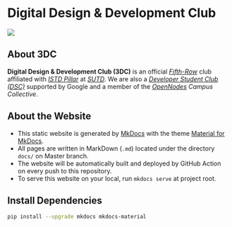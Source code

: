 # Digital Design & Development Club 

![](https://github.com/3DCdsc/3dcdsc.github.io/workflows/Deploy/badge.svg?branch=master)

## About 3DC

**Digital Design & Development Club (3DC)** is an official [*Fifth-Row*](https://www.sutd.edu.sg/Campus-Life/Student-Life/Student-Organisations-Fifth-Row) club affiliated with [*ISTD Pillar*](https://istd.sutd.edu.sg/) at [*SUTD*](https://www.sutd.edu.sg/). We are also a [*Developer Student Club (DSC)*](https://dsc.community.dev/) supported by Google and a member of the *[OpenNodes](https://opennodes.com/) Campus Collective*.


## About the Website

- This static website is generated by [MkDocs](https://www.mkdocs.org) with the theme [Material for MkDocs](https://squidfunk.github.io/mkdocs-material/).
- All pages are written in MarkDown (`.md`) located under the directory `docs/` on Master branch.
- The website will be automatically built and deployed by GitHub Action on every push to this repository.
- To serve this website on your local, run `mkdocs serve` at project root.

## Install Dependencies 

```bash
pip install --upgrade mkdocs mkdocs-material
```

